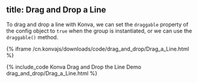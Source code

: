 title: Drag and Drop a Line
---

To drag and drop a line with Konva, we can set the `draggable` property
of the config object to `true` when the group is instantiated, or we can use the `draggable()` method.

{% iframe /cn.konvajs/downloads/code/drag_and_drop/Drag_a_Line.html %}

{% include_code Konva Drag and Drop the Line Demo drag_and_drop/Drag_a_Line.html %}